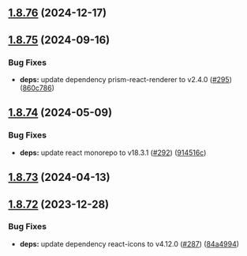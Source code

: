## [1.8.76](https://github.com/dds/bosabosa.org/compare/v1.8.75...v1.8.76) (2024-12-17)



## [1.8.75](https://github.com/dds/bosabosa.org/compare/v1.8.74...v1.8.75) (2024-09-16)


### Bug Fixes

* **deps:** update dependency prism-react-renderer to v2.4.0 ([#295](https://github.com/dds/bosabosa.org/issues/295)) ([860c786](https://github.com/dds/bosabosa.org/commit/860c7862427deec1d7e80fe03d78d51aa80bc577))



## [1.8.74](https://github.com/dds/bosabosa.org/compare/v1.8.73...v1.8.74) (2024-05-09)


### Bug Fixes

* **deps:** update react monorepo to v18.3.1 ([#292](https://github.com/dds/bosabosa.org/issues/292)) ([914516c](https://github.com/dds/bosabosa.org/commit/914516ce98d538292dc8345a1b714baf98fa9262))



## [1.8.73](https://github.com/dds/bosabosa.org/compare/v1.8.72...v1.8.73) (2024-04-13)



## [1.8.72](https://github.com/dds/bosabosa.org/compare/v1.8.71...v1.8.72) (2023-12-28)


### Bug Fixes

* **deps:** update dependency react-icons to v4.12.0 ([#287](https://github.com/dds/bosabosa.org/issues/287)) ([84a4994](https://github.com/dds/bosabosa.org/commit/84a49940b3fbb28e16e2eacf074792f896720c09))



